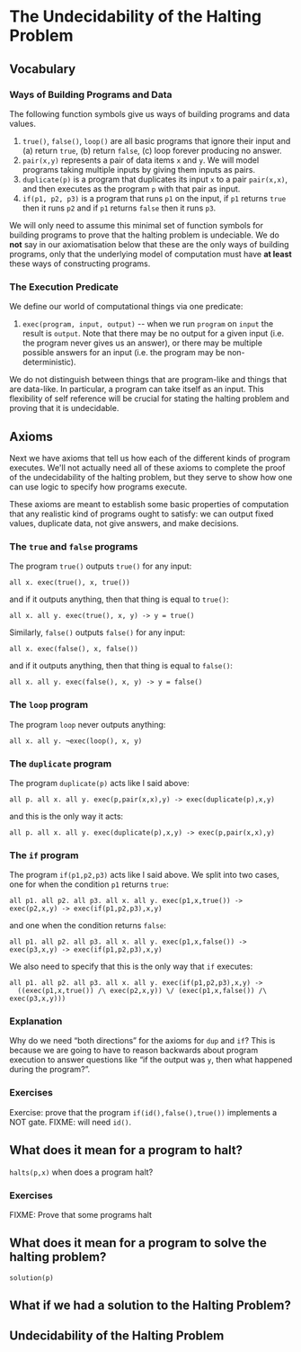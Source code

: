 # The Undecidability of the Halting Problem

## Vocabulary

### Ways of Building Programs and Data

The following function symbols give us ways of building programs and data values.

1. `true()`, `false()`, `loop()` are all basic programs that ignore their input and (a) return `true`, (b) return `false`, (c) loop forever producing no answer.
2. `pair(x,y)` represents a pair of data items `x` and `y`. We will model programs taking multiple inputs by giving them inputs as pairs.
3. `duplicate(p)` is a program that duplicates its input `x` to a pair `pair(x,x)`, and then executes as the program `p` with that pair as input.
4. `if(p1, p2, p3)` is a program that runs `p1` on the input, if `p1` returns `true` then it runs `p2` and if `p1` returns `false` then it runs `p3`.

We will only need to assume this minimal set of function symbols for building programs to prove that the halting problem is undeciable. We do **not** say in our axiomatisation below that these are the only ways of building programs, only that the underlying model of computation must have **at least** these ways of constructing programs.

### The Execution Predicate

We define our world of computational things via one predicate:

1. `exec(program, input, output)` -- when we run `program` on `input` the result is `output`. Note that there may be no output for a given input (i.e. the program never gives us an answer), or there may be multiple possible answers for an input (i.e. the program may be non-deterministic).

We do not distinguish between things that are program-like and things that are data-like. In particular, a program can take itself as an input. This flexibility of self reference will be crucial for stating the halting problem and proving that it is undecidable.

## Axioms

Next we have axioms that tell us how each of the different kinds of program executes. We'll not actually need all of these axioms to complete the proof of the undecidability of the halting problem, but they serve to show how one can use logic to specify how programs execute.

These axioms are meant to establish some basic properties of computation that any realistic kind of programs ought to satisfy: we can output fixed values, duplicate data, not give answers, and make decisions.

### The `true` and `false` programs

The program `true()` outputs `true()` for any input:
```formula
all x. exec(true(), x, true())
```
and if it outputs anything, then that thing is equal to `true()`:
```formula
all x. all y. exec(true(), x, y) -> y = true()
```

Similarly, `false()` outputs `false()` for any input:
```formula
all x. exec(false(), x, false())
```
and if it outputs anything, then that thing is equal to `false()`:
```formula
all x. all y. exec(false(), x, y) -> y = false()
```

### The `loop` program

The program `loop` never outputs anything:
```formula
all x. all y. ¬exec(loop(), x, y)
```

### The `duplicate` program

The program `duplicate(p)` acts like I said above:
```formula
all p. all x. all y. exec(p,pair(x,x),y) -> exec(duplicate(p),x,y)
```
and this is the only way it acts:
```formula
all p. all x. all y. exec(duplicate(p),x,y) -> exec(p,pair(x,x),y)
```

### The `if` program

The program `if(p1,p2,p3)` acts like I said above. We split into two cases, one for when the condition `p1` returns `true`:
```formula
all p1. all p2. all p3. all x. all y. exec(p1,x,true()) -> exec(p2,x,y) -> exec(if(p1,p2,p3),x,y)
```
and one when the condition returns `false`:
```formula
all p1. all p2. all p3. all x. all y. exec(p1,x,false()) -> exec(p3,x,y) -> exec(if(p1,p2,p3),x,y)
```
We also need to specify that this is the only way that `if` executes:
```formula
all p1. all p2. all p3. all x. all y. exec(if(p1,p2,p3),x,y) ->
  ((exec(p1,x,true()) /\ exec(p2,x,y)) \/ (exec(p1,x,false()) /\ exec(p3,x,y)))
```

### Explanation

Why do we need “both directions” for the axioms for `dup` and `if`? This is because we are going to have to reason backwards about program execution to answer questions like “if the output was `y`, then what happened during the program?”.

### Exercises

Exercise: prove that the program `if(id(),false(),true())` implements a NOT gate. FIXME: will need `id()`.

## What does it mean for a program to halt?

`halts(p,x)` when does a program halt?

### Exercises

FIXME: Prove that some programs halt

## What does it mean for a program to solve the halting problem?

`solution(p)`

## What if we had a solution to the Halting Problem?

## Undecidability of the Halting Problem
